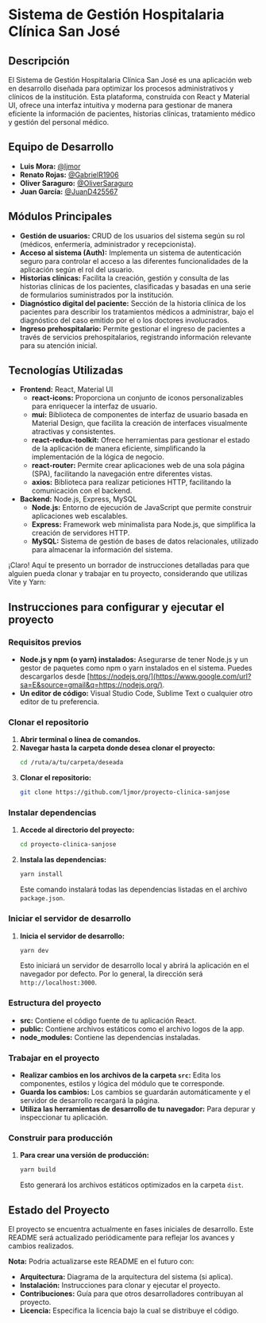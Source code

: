 # Sistema de Gestión Hospitalaria Clínica San José

## Descripción
El Sistema de Gestión Hospitalaria Clínica San José es una aplicación web en desarrollo diseñada para optimizar los procesos administrativos y clínicos de la institución. Esta plataforma, construida con React y Material UI, ofrece una interfaz intuitiva y moderna para gestionar de manera eficiente la información de pacientes, historias clínicas, tratamiento médico y gestión del personal médico.

## Equipo de Desarrollo
* **Luis Mora:** [@ljmor](https://github.com/ljmor)
* **Renato Rojas:** [@GabrielR1906](https://github.com/GabrielR1906)
* **Oliver Saraguro:** [@OliverSaraguro](https://github.com/OliverSaraguro)
* **Juan García:** [@JuanD425567](https://github.com/JuanD425567)

## Módulos Principales
* **Gestión de usuarios:** CRUD de los usuarios del sistema según su rol (médicos, enfermería, administrador y recepcionista).
* **Acceso al sistema (Auth):** Implementa un sistema de autenticación seguro para controlar el acceso a las diferentes funcionalidades de la aplicación según el rol del usuario.
* **Historias clínicas:** Facilita la creación, gestión y consulta de las historias clínicas de los pacientes, clasificadas y basadas en una serie de formularios suministrados por la institución.
* **Diagnóstico digital del paciente:** Sección de la historia clínica de los pacientes para describir los tratamientos médicos a administrar, bajo el diagnóstico del caso emitido por el o los doctores involucrados.
* **Ingreso prehospitalario:** Permite gestionar el ingreso de pacientes a través de servicios prehospitalarios, registrando información relevante para su atención inicial.

## Tecnologías Utilizadas
* **Frontend:** React, Material UI
    * **react-icons:** Proporciona un conjunto de iconos personalizables para enriquecer la interfaz de usuario.
    * **mui:** Biblioteca de componentes de interfaz de usuario basada en Material Design, que facilita la creación de interfaces visualmente atractivas y consistentes.
    * **react-redux-toolkit:** Ofrece herramientas para gestionar el estado de la aplicación de manera eficiente, simplificando la implementación de la lógica de negocio.
    * **react-router:** Permite crear aplicaciones web de una sola página (SPA), facilitando la navegación entre diferentes vistas.
    * **axios:** Biblioteca para realizar peticiones HTTP, facilitando la comunicación con el backend.
* **Backend:** Node.js, Express, MySQL
    * **Node.js:** Entorno de ejecución de JavaScript que permite construir aplicaciones web escalables.
    * **Express:** Framework web minimalista para Node.js, que simplifica la creación de servidores HTTP.
    * **MySQL:** Sistema de gestión de bases de datos relacionales, utilizado para almacenar la información del sistema.

¡Claro\! Aquí te presento un borrador de instrucciones detalladas para que alguien pueda clonar y trabajar en tu proyecto, considerando que utilizas Vite y Yarn:

## Instrucciones para configurar y ejecutar el proyecto

### Requisitos previos

  * **Node.js y npm (o yarn) instalados:** Asegurarse de tener Node.js y un gestor de paquetes como npm o yarn instalados en el sistema. Puedes descargarlos desde [https://nodejs.org/](https://www.google.com/url?sa=E&source=gmail&q=https://nodejs.org/).
  * **Un editor de código:** Visual Studio Code, Sublime Text o cualquier otro editor de tu preferencia.

### Clonar el repositorio

1.  **Abrir terminal o línea de comandos.**
2.  **Navegar hasta la carpeta donde desea clonar el proyecto:**
    ```bash
    cd /ruta/a/tu/carpeta/deseada
    ```
3.  **Clonar el repositorio:**
    ```bash
    git clone https://github.com/ljmor/proyecto-clinica-sanjose
    ```

### Instalar dependencias

1.  **Accede al directorio del proyecto:**
    ```bash
    cd proyecto-clinica-sanjose
    ```
2.  **Instala las dependencias:**
    ```bash
    yarn install
    ```
    Este comando instalará todas las dependencias listadas en el archivo `package.json`.

### Iniciar el servidor de desarrollo

1.  **Inicia el servidor de desarrollo:**
    ```bash
    yarn dev
    ```
    Esto iniciará un servidor de desarrollo local y abrirá la aplicación en el navegador por defecto. Por lo general, la dirección será `http://localhost:3000`.

### Estructura del proyecto

  * **src:** Contiene el código fuente de tu aplicación React.
  * **public:** Contiene archivos estáticos como el archivo logos de la app.
  * **node\_modules:** Contiene las dependencias instaladas.

### Trabajar en el proyecto

  * **Realizar cambios en los archivos de la carpeta `src`:** Edita los componentes, estilos y lógica del módulo que te corresponde.
  * **Guarda los cambios:** Los cambios se guardarán automáticamente y el servidor de desarrollo recargará la página.
  * **Utiliza las herramientas de desarrollo de tu navegador:** Para depurar y inspeccionar tu aplicación.

### Construir para producción

1.  **Para crear una versión de producción:**
    ```bash
    yarn build
    ```
    Esto generará los archivos estáticos optimizados en la carpeta `dist`.


## Estado del Proyecto
El proyecto se encuentra actualmente en fases iniciales de desarrollo. Este README será actualizado periódicamente para reflejar los avances y cambios realizados. 

**Nota:** Podria actualizarse este README en el futuro con:
* **Arquitectura:** Diagrama de la arquitectura del sistema (si aplica).
* **Instalación:** Instrucciones para clonar y ejecutar el proyecto.
* **Contribuciones:** Guía para que otros desarrolladores contribuyan al proyecto.
* **Licencia:** Especifica la licencia bajo la cual se distribuye el código.
